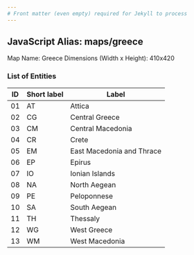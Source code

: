 ```yaml
---
# Front matter (even empty) required for Jekyll to process
---
```


## JavaScript Alias: maps/greece

Map Name: Greece
Dimensions (Width x Height): 410x420





### List of Entities

ID | Short label | Label
---|---|---|
01|AT|Attica
02|CG|Central Greece
03|CM|Central Macedonia
04|CR|Crete
05|EM|East Macedonia and Thrace
06|EP|Epirus
07|IO|Ionian Islands
08|NA|North Aegean
09|PE|Peloponnese
10|SA|South Aegean
11|TH|Thessaly
12|WG|West Greece
13|WM|West Macedonia

